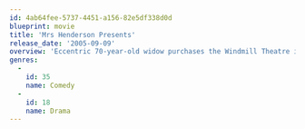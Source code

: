 ```yaml
---
id: 4ab64fee-5737-4451-a156-82e5df338d0d
blueprint: movie
title: 'Mrs Henderson Presents'
release_date: '2005-09-09'
overview: 'Eccentric 70-year-old widow purchases the Windmill Theatre in London as a post-widowhood hobby. After starting an innovative continuous variety review, which is copied by other theaters, they begin to lose money. Mrs Henderson suggests they add female nudity similar to the Moulin Rouge in Paris'
genres:
  -
    id: 35
    name: Comedy
  -
    id: 18
    name: Drama
---
```

